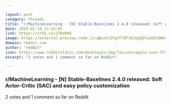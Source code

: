 ```yaml
---

layout: post
category: threads
title: "r/MachineLearning - [N] Stable-Baselines 2.4.0 released: Soft Actor-Critic (SAC) and easy policy customization"
date: 2019-01-19 13:23:03
link: https://vrhk.co/2TWsM4Q
image: https://external-preview.redd.it/qBuxVzIhgfF7Qf3b2UgUDfasHXl0WV4rXqxUqoc8ST8.jpg?auto=webp&s=ca01593f3ddb3cf2ec401a9328e387c2c74602c4
domain: reddit.com
author: "reddit"
icon: https://www.redditstatic.com/desktop2x/img/favicon/apple-icon-57x57.png
excerpt: "2 votes and 1 comment so far on Reddit"

---
```


### r/MachineLearning - [N] Stable-Baselines 2.4.0 released: Soft Actor-Critic (SAC) and easy policy customization

2 votes and 1 comment so far on Reddit